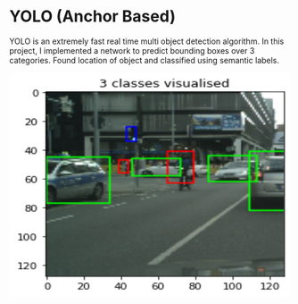 # YOLO (Anchor Based)

YOLO is an extremely fast real time multi object detection algorithm. In this project, I implemented a network to predict bounding boxes over 3 categories. Found location of object and classified using semantic labels.

<img src="yolo_op.png" width="600" height="400" />

<br/>
<br/>
